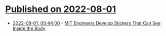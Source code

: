 # [Published on 2022-08-01](index.md)

* [2022-08-01, 00:44:00](https://science.slashdot.org/story/22/08/01/0041255/mit-engineers-develop-stickers-that-can-see-inside-the-body?utm_source=rss1.0mainlinkanon&utm_medium=feed) - [MIT Engineers Develop Stickers That Can See Inside the Body](https://science.slashdot.org/story/22/08/01/0041255/mit-engineers-develop-stickers-that-can-see-inside-the-body?utm_source=rss1.0mainlinkanon&utm_medium=feed)
